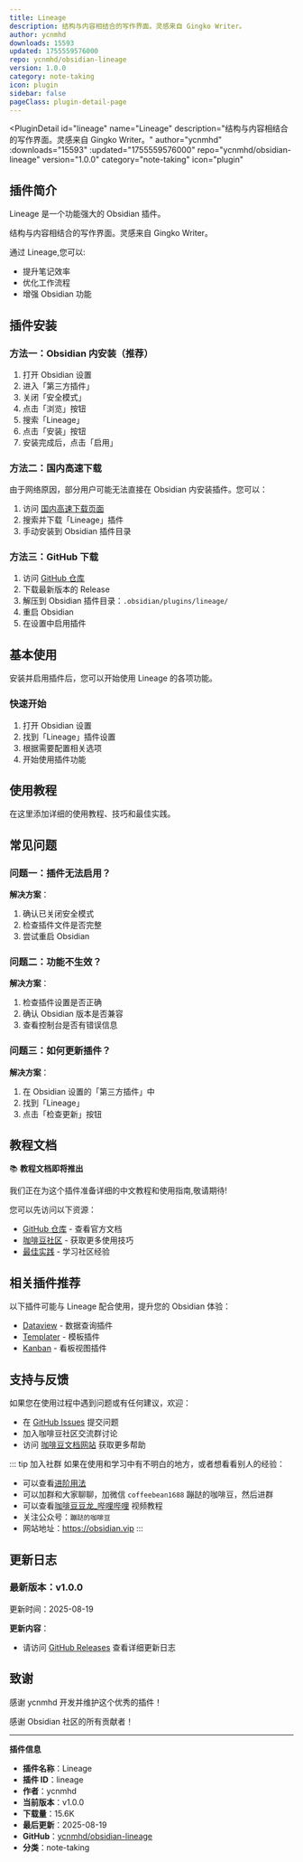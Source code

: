 ```yaml
---
title: Lineage
description: 结构与内容相结合的写作界面。灵感来自 Gingko Writer。
author: ycnmhd
downloads: 15593
updated: 1755559576000
repo: ycnmhd/obsidian-lineage
version: 1.0.0
category: note-taking
icon: plugin
sidebar: false
pageClass: plugin-detail-page
---
```


<PluginDetail
  id="lineage"
  name="Lineage"
  description="结构与内容相结合的写作界面。灵感来自 Gingko Writer。"
  author="ycnmhd"
  :downloads="15593"
  :updated="1755559576000"
  repo="ycnmhd/obsidian-lineage"
  version="1.0.0"
  category="note-taking"
  icon="plugin"
>

<!-- AUTO_GENERATED_START -->
## 插件简介

Lineage 是一个功能强大的 Obsidian 插件。

结构与内容相结合的写作界面。灵感来自 Gingko Writer。

通过 Lineage,您可以:

- 提升笔记效率
- 优化工作流程
- 增强 Obsidian 功能

<!-- AUTO_GENERATED_END -->

<!-- AUTO_GENERATED_START -->
## 插件安装

### 方法一：Obsidian 内安装（推荐）

1. 打开 Obsidian 设置
2. 进入「第三方插件」
3. 关闭「安全模式」
4. 点击「浏览」按钮
5. 搜索「Lineage」
6. 点击「安装」按钮
7. 安装完成后，点击「启用」

### 方法二：国内高速下载

由于网络原因，部分用户可能无法直接在 Obsidian 内安装插件。您可以：

1. 访问 [国内高速下载页面](/zh/documentation/obsidian-plugins-download.html)
2. 搜索并下载「Lineage」插件
3. 手动安装到 Obsidian 插件目录

### 方法三：GitHub 下载

1. 访问 [GitHub 仓库](https://github.com/ycnmhd/obsidian-lineage)
2. 下载最新版本的 Release
3. 解压到 Obsidian 插件目录：`.obsidian/plugins/lineage/`
4. 重启 Obsidian
5. 在设置中启用插件

## 基本使用

安装并启用插件后，您可以开始使用 Lineage 的各项功能。

### 快速开始

1. 打开 Obsidian 设置
2. 找到「Lineage」插件设置
3. 根据需要配置相关选项
4. 开始使用插件功能

<!-- AUTO_GENERATED_END -->

<!-- CUSTOM_CONTENT_START:tutorial -->
## 使用教程

在这里添加详细的使用教程、技巧和最佳实践。

<!-- CUSTOM_CONTENT_END:tutorial -->

<!-- SHARED_CONTENT_START -->
## 常见问题

### 问题一：插件无法启用？

**解决方案**：
1. 确认已关闭安全模式
2. 检查插件文件是否完整
3. 尝试重启 Obsidian

### 问题二：功能不生效？

**解决方案**：
1. 检查插件设置是否正确
2. 确认 Obsidian 版本是否兼容
3. 查看控制台是否有错误信息

### 问题三：如何更新插件？

**解决方案**：
1. 在 Obsidian 设置的「第三方插件」中
2. 找到「Lineage」
3. 点击「检查更新」按钮

## 教程文档

📚 **教程文档即将推出**

我们正在为这个插件准备详细的中文教程和使用指南,敬请期待!

您可以先访问以下资源：
- [GitHub 仓库](https://github.com/ycnmhd/obsidian-lineage) - 查看官方文档
- [咖啡豆社区](/zh/bases/) - 获取更多使用技巧
- [最佳实践](/zh/best-practices/) - 学习社区经验

## 相关插件推荐

以下插件可能与 Lineage 配合使用，提升您的 Obsidian 体验：

- [Dataview](/zh/plugins/dataview.html) - 数据查询插件
- [Templater](/zh/plugins/templater-obsidian.html) - 模板插件
- [Kanban](/zh/plugins/obsidian-kanban.html) - 看板视图插件

## 支持与反馈

如果您在使用过程中遇到问题或有任何建议，欢迎：

- 在 [GitHub Issues](https://github.com/ycnmhd/obsidian-lineage/issues) 提交问题
- 加入咖啡豆社区交流群讨论
- 访问 [咖啡豆文档网站](https://obsidian.vip) 获取更多帮助

::: tip 加入社群
如果在使用和学习中有不明白的地方，或者想看看别人的经验：
- 可以查看[进阶用法](/zh/advanced)
- 可以加群和大家聊聊，加微信 `coffeebean1688` 蹦跶的咖啡豆，然后进群
- 可以查看[咖啡豆豆龙_哔哩哔哩](https://space.bilibili.com/618777356) 视频教程
- 关注公众号：`蹦跶的咖啡豆`
- 网站地址：https://obsidian.vip
:::
<!-- SHARED_CONTENT_END -->

<!-- AUTO_GENERATED_START -->
## 更新日志

### 最新版本：v1.0.0

更新时间：2025-08-19

**更新内容**：
- 请访问 [GitHub Releases](https://github.com/ycnmhd/obsidian-lineage/releases) 查看详细更新日志

## 致谢

感谢 ycnmhd 开发并维护这个优秀的插件！

感谢 Obsidian 社区的所有贡献者！

---

**插件信息**
- **插件名称**：Lineage
- **插件 ID**：lineage
- **作者**：ycnmhd
- **当前版本**：v1.0.0
- **下载量**：15.6K
- **最后更新**：2025-08-19
- **GitHub**：[ycnmhd/obsidian-lineage](https://github.com/ycnmhd/obsidian-lineage)
- **分类**：note-taking
<!-- AUTO_GENERATED_END -->

</PluginDetail>

